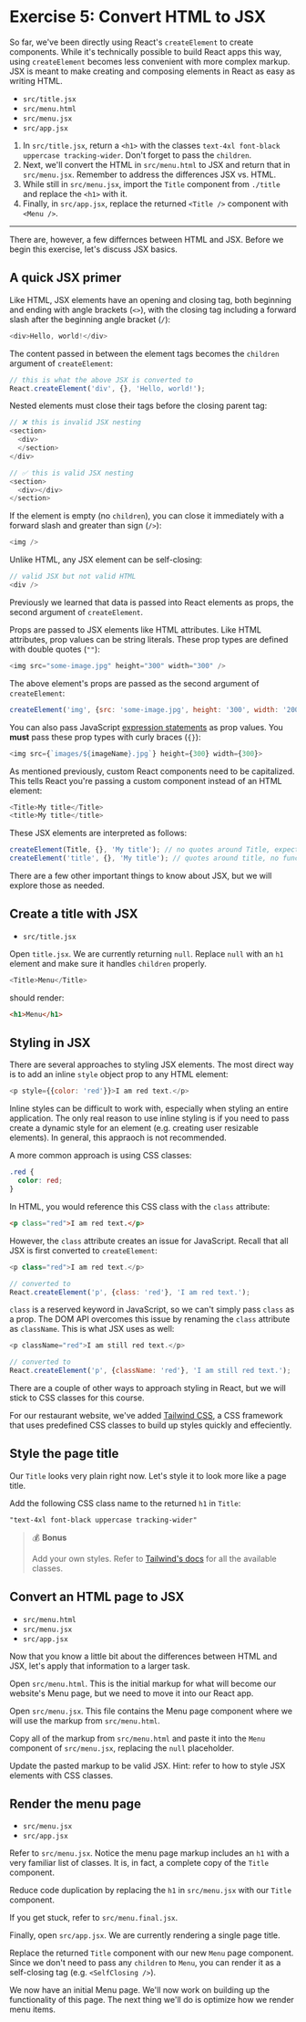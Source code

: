 # Exercise 5: Convert HTML to JSX

So far, we've been directly using React's `createElement` to create components. While it's technically possible to build React apps this way, using `createElement` becomes less convenient with more complex markup. JSX is meant to make creating and composing elements in React as easy as writing HTML.

- `src/title.jsx`
- `src/menu.html`
- `src/menu.jsx`
- `src/app.jsx`

1. In `src/title.jsx`, return a `<h1>` with the classes `text-4xl font-black uppercase tracking-wider`. Don't forget to pass the `children`.
2. Next, we'll convert the HTML in `src/menu.html` to JSX and return that in `src/menu.jsx`. Remember to address the differences JSX vs. HTML.
3. While still in `src/menu.jsx`, import the `Title` component from `./title` and replace the `<h1>` with it.
4. Finally, in `src/app.jsx`, replace the returned `<Title />` component with `<Menu />`.

---

There are, however, a few differnces between HTML and JSX. Before we begin this exercise, let's discuss JSX basics.

## A quick JSX primer

Like HTML, JSX elements have an opening and closing tag, both beginning and ending with angle brackets (`<>`), with the closing tag including a forward slash after the beginning angle bracket (`/`):

```js
<div>Hello, world!</div>
```

The content passed in between the element tags becomes the `children` argument of `createElement`:

```js
// this is what the above JSX is converted to
React.createElement('div', {}, 'Hello, world!');
```

Nested elements must close their tags before the closing parent tag:

```js
// ❌ this is invalid JSX nesting
<section>
  <div>
  </section>
</div>

// ✅ this is valid JSX nesting
<section>
  <div></div>
</section>
```

If the element is empty (no `children`), you can close it immediately with a forward slash and greater than sign (`/>`):

```js
<img />
```

Unlike HTML, any JSX element can be self-closing:

```js
// valid JSX but not valid HTML
<div />
```

Previously we learned that data is passed into React elements as props, the second argument of `createElement`.

Props are passed to JSX elements like HTML attributes. Like HTML attributes, prop values can be string literals. These prop types are defined with double quotes (`""`):

```js
<img src="some-image.jpg" height="300" width="300" />
```

The above element's props are passed as the second argument of `createElement`:

```js
createElement('img', {src: 'some-image.jpg', height: '300', width: '200'});
```

You can also pass JavaScript [expression statements](https://developer.mozilla.org/en-US/docs/Web/JavaScript/Reference/Statements/Expression_statement) as prop values. You **must** pass these prop types with curly braces (`{}`):

```js
<img src={`images/${imageName}.jpg`} height={300} width={300}>
```

As mentioned previously, custom React components need to be capitalized. This tells React you're passing a custom component instead of an HTML element:

```js
<Title>My title</Title>
<title>My title</title>
```

These JSX elements are interpreted as follows:

```js
createElement(Title, {}, 'My title'); // no quotes around Title, expects a function called Title
createElement('title', {}, 'My title'); // quotes around title, no function needed since it's built in
```

There are a few other important things to know about JSX, but we will explore those as needed.

## Create a title with JSX

- `src/title.jsx`

Open `title.jsx`. We are currently returning `null`. Replace `null` with an `h1` element and make sure it handles `children` properly.

```js
<Title>Menu</Title>
```

should render:

```html
<h1>Menu</h1>
```

## Styling in JSX

There are several approaches to styling JSX elements. The most direct way is to add an inline `style` object prop to any HTML element:

```js
<p style={{color: 'red'}}>I am red text.</p>
```

Inline styles can be difficult to work with, especially when styling an entire application. The only real reason to use inline styling is if you need to pass create a dynamic style for an element (e.g. creating user resizable elements). In general, this appraoch is not recommended.

A more common approach is using CSS classes:

```css
.red {
  color: red;
}
```

In HTML, you would reference this CSS class with the `class` attribute:

```html
<p class="red">I am red text.</p>
```

However, the `class` attribute creates an issue for JavaScript. Recall that all JSX is first converted to `createElement`:

```js
<p class="red">I am red text.</p>

// converted to
React.createElement('p', {class: 'red'}, 'I am red text.');
```

`class` is a reserved keyword in JavaScript, so we can't simply pass `class` as a prop. The DOM API overcomes this issue by renaming the `class` attribute as `className`. This is what JSX uses as well:

```js
<p className="red">I am still red text.</p>

// converted to
React.createElement('p', {className: 'red'}, 'I am still red text.');
```

There are a couple of other ways to approach styling in React, but we will stick to CSS classes for this course.

For our restaurant website, we've added [Tailwind CSS](https://tailwindcss.com), a CSS framework that uses predefined CSS classes to build up styles quickly and effeciently.

## Style the page title

Our `Title` looks very plain right now. Let's style it to look more like a page title.

Add the following CSS class name to the returned `h1` in `Title`:

```
"text-4xl font-black uppercase tracking-wider"
```

> 💰 **Bonus** 
> 
> Add your own styles. Refer to [Tailwind's docs](https://tailwindcss.com/docs/installation) for all the available classes.

## Convert an HTML page to JSX

- `src/menu.html`
- `src/menu.jsx`
- `src/app.jsx`

Now that you know a little bit about the differences between HTML and JSX, let's apply that information to a larger task.

Open `src/menu.html`. This is the initial markup for what will become our website's Menu page, but we need to move it into our React app.

Open `src/menu.jsx`. This file contains the Menu page component where we will use the markup from `src/menu.html`.

Copy all of the markup from `src/menu.html` and paste it into the `Menu` component of `src/menu.jsx`, replacing the `null` placeholder.

Update the pasted markup to be valid JSX. Hint: refer to how to style JSX elements with CSS classes.

## Render the menu page

- `src/menu.jsx`
- `src/app.jsx`

Refer to `src/menu.jsx`. Notice the menu page markup includes an `h1` with a very familiar list of classes. It is, in fact, a complete copy of the `Title` component. 

Reduce code duplication by replacing the `h1` in `src/menu.jsx` with our `Title` component.

If you get stuck, refer to `src/menu.final.jsx`.

Finally, open `src/app.jsx`. We are currently rendering a single page title.

Replace the returned `Title` component with our new `Menu` page component. Since we don't need to pass any `children` to `Menu`, you can render it as a self-closing tag (e.g. `<SelfClosing />`).

We now have an initial Menu page. We'll now work on building up the functionality of this page. The next thing we'll do is optimize how we render menu items.